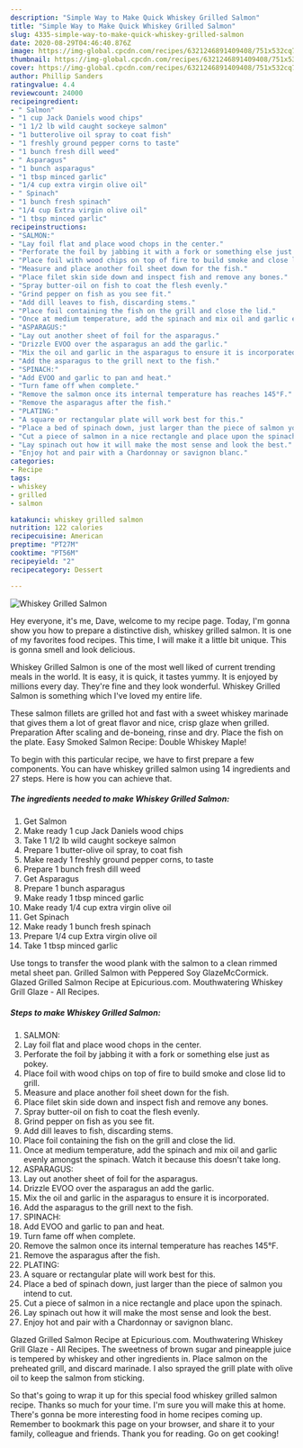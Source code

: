 ```yaml
---
description: "Simple Way to Make Quick Whiskey Grilled Salmon"
title: "Simple Way to Make Quick Whiskey Grilled Salmon"
slug: 4335-simple-way-to-make-quick-whiskey-grilled-salmon
date: 2020-08-29T04:46:40.876Z
image: https://img-global.cpcdn.com/recipes/6321246891409408/751x532cq70/whiskey-grilled-salmon-recipe-main-photo.jpg
thumbnail: https://img-global.cpcdn.com/recipes/6321246891409408/751x532cq70/whiskey-grilled-salmon-recipe-main-photo.jpg
cover: https://img-global.cpcdn.com/recipes/6321246891409408/751x532cq70/whiskey-grilled-salmon-recipe-main-photo.jpg
author: Phillip Sanders
ratingvalue: 4.4
reviewcount: 24000
recipeingredient:
- " Salmon"
- "1 cup Jack Daniels wood chips"
- "1 1/2 lb wild caught sockeye salmon"
- "1 butterolive oil spray to coat fish"
- "1 freshly ground pepper corns to taste"
- "1 bunch fresh dill weed"
- " Asparagus"
- "1 bunch asparagus"
- "1 tbsp minced garlic"
- "1/4 cup extra virgin olive oil"
- " Spinach"
- "1 bunch fresh spinach"
- "1/4 cup Extra virgin olive oil"
- "1 tbsp minced garlic"
recipeinstructions:
- "SALMON:"
- "Lay foil flat and place wood chops in the center."
- "Perforate the foil by jabbing it with a fork or something else just as pokey."
- "Place foil with wood chips on top of fire to build smoke and close lid to grill."
- "Measure and place another foil sheet down for the fish."
- "Place filet skin side down and inspect fish and remove any bones."
- "Spray butter-oil on fish to coat the flesh evenly."
- "Grind pepper on fish as you see fit."
- "Add dill leaves to fish, discarding stems."
- "Place foil containing the fish on the grill and close the lid."
- "Once at medium temperature, add the spinach and mix oil and garlic evenly amongst the spinach.  Watch it because this doesn&#39;t take long."
- "ASPARAGUS:"
- "Lay out another sheet of foil for the asparagus."
- "Drizzle EVOO over the asparagus an add the garlic."
- "Mix the oil and garlic in the asparagus to ensure it is incorporated."
- "Add the asparagus to the grill next to the fish."
- "SPINACH:"
- "Add EVOO and garlic to pan and heat."
- "Turn fame off when complete."
- "Remove the salmon once its internal temperature has reaches 145°F."
- "Remove the asparagus after the fish."
- "PLATING:"
- "A square or rectangular plate will work best for this."
- "Place a bed of spinach down, just larger than the piece of salmon you intend to cut."
- "Cut a piece of salmon in a nice rectangle and place upon the spinach."
- "Lay spinach out how it will make the most sense and look the best."
- "Enjoy hot and pair with a Chardonnay or savignon blanc."
categories:
- Recipe
tags:
- whiskey
- grilled
- salmon

katakunci: whiskey grilled salmon 
nutrition: 122 calories
recipecuisine: American
preptime: "PT27M"
cooktime: "PT56M"
recipeyield: "2"
recipecategory: Dessert

---
```



![Whiskey Grilled Salmon](https://img-global.cpcdn.com/recipes/6321246891409408/751x532cq70/whiskey-grilled-salmon-recipe-main-photo.jpg)

Hey everyone, it's me, Dave, welcome to my recipe page. Today, I'm gonna show you how to prepare a distinctive dish, whiskey grilled salmon. It is one of my favorites food recipes. This time, I will make it a little bit unique. This is gonna smell and look delicious.

Whiskey Grilled Salmon is one of the most well liked of current trending meals in the world. It is easy, it is quick, it tastes yummy. It is enjoyed by millions every day. They're fine and they look wonderful. Whiskey Grilled Salmon is something which I've loved my entire life.

These salmon fillets are grilled hot and fast with a sweet whiskey marinade that gives them a lot of great flavor and nice, crisp glaze when grilled. Preparation After scaling and de-boneing, rinse and dry. Place the fish on the plate. Easy Smoked Salmon Recipe: Double Whiskey Maple!


To begin with this particular recipe, we have to first prepare a few components. You can have whiskey grilled salmon using 14 ingredients and 27 steps. Here is how you can achieve that.

<!--inarticleads1-->

##### The ingredients needed to make Whiskey Grilled Salmon:

1. Get  Salmon
1. Make ready 1 cup Jack Daniels wood chips
1. Take 1 1/2 lb wild caught sockeye salmon
1. Prepare 1 butter-olive oil spray, to coat fish
1. Make ready 1 freshly ground pepper corns, to taste
1. Prepare 1 bunch fresh dill weed
1. Get  Asparagus
1. Prepare 1 bunch asparagus
1. Make ready 1 tbsp minced garlic
1. Make ready 1/4 cup extra virgin olive oil
1. Get  Spinach
1. Make ready 1 bunch fresh spinach
1. Prepare 1/4 cup Extra virgin olive oil
1. Take 1 tbsp minced garlic


Use tongs to transfer the wood plank with the salmon to a clean rimmed metal sheet pan. Grilled Salmon with Peppered Soy GlazeMcCormick. Glazed Grilled Salmon Recipe at Epicurious.com. Mouthwatering Whiskey Grill Glaze - All Recipes. 

<!--inarticleads2-->

##### Steps to make Whiskey Grilled Salmon:

1. SALMON:
1. Lay foil flat and place wood chops in the center.
1. Perforate the foil by jabbing it with a fork or something else just as pokey.
1. Place foil with wood chips on top of fire to build smoke and close lid to grill.
1. Measure and place another foil sheet down for the fish.
1. Place filet skin side down and inspect fish and remove any bones.
1. Spray butter-oil on fish to coat the flesh evenly.
1. Grind pepper on fish as you see fit.
1. Add dill leaves to fish, discarding stems.
1. Place foil containing the fish on the grill and close the lid.
1. Once at medium temperature, add the spinach and mix oil and garlic evenly amongst the spinach.  Watch it because this doesn&#39;t take long.
1. ASPARAGUS:
1. Lay out another sheet of foil for the asparagus.
1. Drizzle EVOO over the asparagus an add the garlic.
1. Mix the oil and garlic in the asparagus to ensure it is incorporated.
1. Add the asparagus to the grill next to the fish.
1. SPINACH:
1. Add EVOO and garlic to pan and heat.
1. Turn fame off when complete.
1. Remove the salmon once its internal temperature has reaches 145°F.
1. Remove the asparagus after the fish.
1. PLATING:
1. A square or rectangular plate will work best for this.
1. Place a bed of spinach down, just larger than the piece of salmon you intend to cut.
1. Cut a piece of salmon in a nice rectangle and place upon the spinach.
1. Lay spinach out how it will make the most sense and look the best.
1. Enjoy hot and pair with a Chardonnay or savignon blanc.


Glazed Grilled Salmon Recipe at Epicurious.com. Mouthwatering Whiskey Grill Glaze - All Recipes. The sweetness of brown sugar and pineapple juice is tempered by whiskey and other ingredients in. Place salmon on the preheated grill, and discard marinade. I also sprayed the grill plate with olive oil to keep the salmon from sticking. 

So that's going to wrap it up for this special food whiskey grilled salmon recipe. Thanks so much for your time. I'm sure you will make this at home. There's gonna be more interesting food in home recipes coming up. Remember to bookmark this page on your browser, and share it to your family, colleague and friends. Thank you for reading. Go on get cooking!
